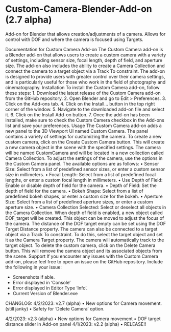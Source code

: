 # Custom-Camera-Blender-Add-on (2.7 alpha)
Add-on for Blender that allows creation/adjustments of a camera. Allows for control with DOF and where the camera is focused using Targets.

Documentation for Custom Camera Add-on
The Custom Camera add-on is a Blender add-on that allows users to create a custom camera with a variety of settings, including sensor size, focal length, depth of field, and aperture size. The add-on also includes the ability to create a Camera Collection and connect the camera to a target object via a Track To constraint. The add-on is designed to provide users with greater control over their camera settings, and is particularly useful for those who work in the field of photography and cinematography.
Installation
To install the Custom Camera add-on, follow these steps:
    1. Download the latest release of the Custom Camera add-on from the GitHub repository.
    2. Open Blender and go to Edit > Preferences.
    3. Click on the Add-ons tab.
    4. Click on the Install... button in the top right corner of the window.
    5. Navigate to the downloaded add-on file and select it.
    6. Click on the Install Add-on button.
    7. Once the add-on has been installed, make sure to check the Custom Camera checkbox in the Add-ons list and save your preferences.
Usage
The Custom Camera add-on adds a new panel to the 3D Viewport UI named Custom Camera. The panel contains a variety of settings for customizing the camera.
To create a new custom camera, click on the Create Custom Camera button. This will create a new camera object in the scene with the specified settings. The camera will be named CustomCamera and will be located in a new collection called Camera Collection.
To adjust the settings of the camera, use the options in the Custom Camera panel. The available options are as follows:
    • Sensor Size: Select from a list of predefined sensor sizes, or enter a custom sensor size in millimeters.
    • Focal Length: Select from a list of predefined focal lengths, or enter a custom focal length in millimeters.
    • Use Depth of Field: Enable or disable depth of field for the camera.
    • Depth of Field: Set the depth of field for the camera.
    • Bokeh Shape: Select from a list of predefined bokeh shapes, or enter a custom size for the bokeh.
    • Aperture Size: Select from a list of predefined aperture sizes, or enter a custom aperture size.
    • Camera Collection Selected: Select or deselect all objects in the Camera Collection.
When depth of field is enabled, a new object called DOF_target will be created. This object can be moved to adjust the focus of the camera. The distance of the DOF target empty can be set using the DOF Target Distance property.
The camera can also be connected to a target object via a Track To constraint. To do this, select the target object and set it as the Camera Target property. The camera will automatically track to the target object.
To delete the custom camera, click on the Delete Camera button. This will remove the camera object and its associated objects from the scene.
Support
If you encounter any issues with the Custom Camera add-on, please feel free to open an issue on the GitHub repository.
Include the following in your issue:
- Screenshots if able.
- Error displayed in ‘Console’
- Error displayed in Editor Type ‘Info’.
- Current Version of Blender.exe





CHANGLOG: 
4/2/2023: v2.7 (alpha)
    • New options for Camera movement. (still janky)
    • Safety for ‘Delete Camera’ option.
      
4/2/2023: v2.3 (alpha)
    • New options for Camera movement 
    • DOF target distance slider in Add-on panel 
4/1/2023: v2.2 (alpha)
    • RELEASE!! 
